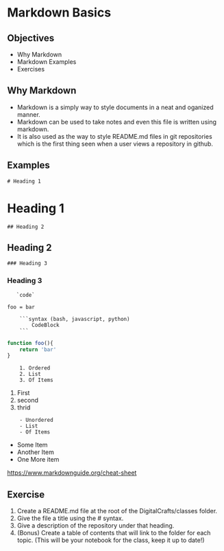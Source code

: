 # Markdown Basics

## Objectives
- Why Markdown
- Markdown Examples
- Exercises

## Why Markdown
- Markdown is a simply way to style documents in a neat and oganized manner. 
- Markdown can be used to take notes and even this file is written using markdown. 
- It is also used as the way to style README.md files in git repositories which is the first thing seen when a user views a repository in github.

## Examples

```
# Heading 1
```
# Heading 1

```
## Heading 2
```
## Heading 2

```
### Heading 3
```
### Heading 3

```
   `code`
```

`foo = bar`

```
    ```syntax (bash, javascript, python)
        CodeBlock
    ```
```
```javascript
function foo(){
    return 'bar'
}
```
```
    1. Ordered
    2. List
    3. Of Items
```

1. First
2. second
3. thrid

```
    - Unordered
    - List
    - Of Items
```
- Some Item
- Another Item
- One More item

https://www.markdownguide.org/cheat-sheet

## Exercise
1. Create a README.md file at the root of the DigitalCrafts/classes folder.
2. Give the file a title using the # syntax.
3. Give a description of the repository under that heading.
4. (Bonus) Create a table of contents that will link to the folder for each topic.
(This will be your notebook for the class, keep it up to date!)